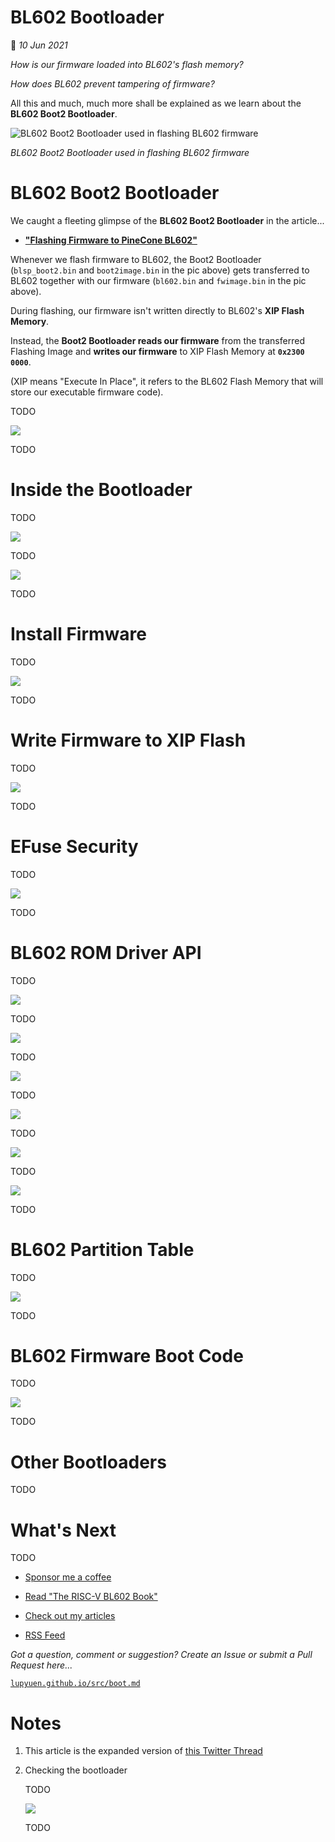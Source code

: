# BL602 Bootloader

📝 _10 Jun 2021_

_How is our firmware loaded into BL602's flash memory?_

_How does BL602 prevent tampering of firmware?_

All this and much, much more shall be explained as we learn about the __BL602 Boot2 Bootloader__.

![BL602 Boot2 Bootloader used in flashing BL602 firmware](https://lupyuen.github.io/images/boot-title.jpg)

_BL602 Boot2 Bootloader used in flashing BL602 firmware_

# BL602 Boot2 Bootloader

We caught a fleeting glimpse of the __BL602 Boot2 Bootloader__ in the article...

-   [__"Flashing Firmware to PineCone BL602"__](https://lupyuen.github.io/articles/flash)

Whenever we flash firmware to BL602, the Boot2 Bootloader (`blsp_boot2.bin` and `boot2image.bin` in the pic above) gets transferred to BL602 together with our firmware (`bl602.bin` and `fwimage.bin` in the pic above).

During flashing, our firmware isn't written directly to BL602's __XIP Flash Memory__. 

Instead, the __Boot2 Bootloader reads our firmware__ from the transferred Flashing Image and __writes our firmware__ to XIP Flash Memory at __`0x2300 0000`__.

(XIP means "Execute In Place", it refers to the BL602 Flash Memory that will store our executable firmware code).

TODO

![](https://lupyuen.github.io/images/boot-loader.png)

TODO

# Inside the Bootloader

TODO

![](https://lupyuen.github.io/images/boot-main.png)

TODO

![](https://lupyuen.github.io/images/boot-main2.png)

TODO

# Install Firmware

TODO

![](https://lupyuen.github.io/images/boot-install.png)

TODO

# Write Firmware to XIP Flash

TODO

![](https://lupyuen.github.io/images/boot-write.png)

TODO

# EFuse Security

TODO

![](https://lupyuen.github.io/images/boot-efuse.png)

TODO

# BL602 ROM Driver API

TODO

![](https://lupyuen.github.io/images/boot-driver.png)

TODO

![](https://lupyuen.github.io/images/boot-driver2.png)

TODO

![](https://lupyuen.github.io/images/boot-driver3.png)

TODO

![](https://lupyuen.github.io/images/boot-driver4.png)

TODO

![](https://lupyuen.github.io/images/boot-driver5.png)

TODO

![](https://lupyuen.github.io/images/boot-rust.png)

TODO

# BL602 Partition Table

TODO

![](https://lupyuen.github.io/images/boot-partition.png)

TODO

# BL602 Firmware Boot Code

TODO

![](https://lupyuen.github.io/images/boot-code.png)

TODO

# Other Bootloaders

TODO

# What's Next

TODO

-   [Sponsor me a coffee](https://github.com/sponsors/lupyuen)

-   [Read "The RISC-V BL602 Book"](https://lupyuen.github.io/articles/book)

-   [Check out my articles](https://lupyuen.github.io)

-   [RSS Feed](https://lupyuen.github.io/rss.xml)

_Got a question, comment or suggestion? Create an Issue or submit a Pull Request here..._

[`lupyuen.github.io/src/boot.md`](https://github.com/lupyuen/lupyuen.github.io/blob/master/src/boot.md)

# Notes

1.  This article is the expanded version of [this Twitter Thread](https://twitter.com/MisterTechBlog/status/1398855867030593538)

1.  Checking the bootloader

    TODO

    ![](https://lupyuen.github.io/images/boot-compare.png)

    TODO
